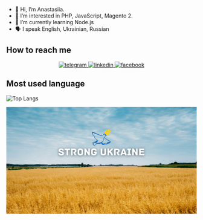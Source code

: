- 👋 Hi, I’m Anastasiia.
- 👀 I’m interested in PHP, JavaScript, Magento 2.
- 🌱 I’m currently learning Node.js
- :speaking_head:  I speak English, Ukrainian, Russian


<h2 dir="auto">How to reach me  </h2>
<div align="center" dir="auto">
<a href="https://t.me/anastasiia_abba" rel="nofollow">
<img src="https://camo.githubusercontent.com/4b02fed27d3123f24c6aca8741dda4b786ded56647a1c6a2c50aa2b04868e95c/68747470733a2f2f696d672e736869656c64732e696f2f62616467652f54656c656772616d2d626c75653f267374796c653d666f722d7468652d6261646765266c6f676f436f6c6f723d7768697465266c6f676f3d74656c656772616d" alt="telegram" style="max-width: 100%;">
</a>
<a href="https://www.linkedin.com/in/anastasiia-abbasova-003/" rel="nofollow">
<img src="https://camo.githubusercontent.com/5e3d78e5310a41c0667e07077cf93596229de398b154b83885dc068874ed5365/68747470733a2f2f696d672e736869656c64732e696f2f62616467652f6c696e6b6564696e2d2532333145373742352e7376673f267374796c653d666f722d7468652d6261646765266c6f676f3d6c696e6b6564696e266c6f676f436f6c6f723d7768697465" alt="linkedin" data-canonical-src="https://img.shields.io/badge/linkedin-%231E77B5.svg?&amp;style=for-the-badge&amp;logo=linkedin&amp;logoColor=white" style="max-width: 100%;">
</a>
<a href="https://www.facebook.com/abbasova003" rel="nofollow">
<img src="https://camo.githubusercontent.com/59f500f98d07c8fb5cc38b71662de8f4422ebf7b3dde3e574131a8edd7a0d3f4/68747470733a2f2f696d672e736869656c64732e696f2f62616467652f66616365626f6f6b2d2532333245383746422e7376673f267374796c653d666f722d7468652d6261646765266c6f676f3d66616365626f6f6b266c6f676f436f6c6f723d7768697465" alt="facebook" data-canonical-src="https://img.shields.io/badge/facebook-%232E87FB.svg?&amp;style=for-the-badge&amp;logo=facebook&amp;logoColor=white" style="max-width: 100%;">
</a>
</div>

<h2 dir="auto">Most used language</h2>

![Top Langs](https://github-readme-stats.vercel.app/api/top-langs/?username=Agent-003&layout=compact)

<img src="https://raw.githubusercontent.com/Agent-003/Agent-003/main/Wheat%20Field%20and%20Yellow%20Blue%20Flag_1.png" alt="banner Strong Ukraine">


<!---
<h2 dir="auto">My GitHub Stats</h2>

![My GitHub stats](https://github-readme-stats.vercel.app/api?username=Agent-003&show_icons=true)

--->

<!---
Agent-003/Agent-003 is a ✨ special ✨ repository because its `README.md` (this file) appears on your GitHub profile.
You can click the Preview link to take a look at your changes.
--->
